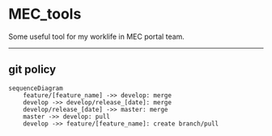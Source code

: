 # MEC_tools
Some useful tool for my worklife in MEC portal team.

---

## git policy
```mermaid
sequenceDiagram
    feature/[feature_name] ->> develop: merge
    develop ->> develop/release_[date]: merge
    develop/release_[date] ->> master: merge
    master ->> develop: pull
    develop ->> feature/[feature_name]: create branch/pull
```